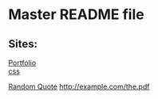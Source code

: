 # Master README file
## Sites:
[Portfolio](https://judacribz.github.io/gh-pages/portfolioPage)   
  [css](portfolioPage/css/)

[Random Quote](https://judacribz.github.io/gh-pages/randomQuote)
<embed>http://example.com/the.pdf</embed>
